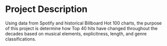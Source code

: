 # Project Description
Using data from Spotify and historical Billboard Hot 100 charts, the purpose of this project is determine how Top 40 hits have changed throughout the decades based
on musical elements, explicitness, length, and genre classifications. 
